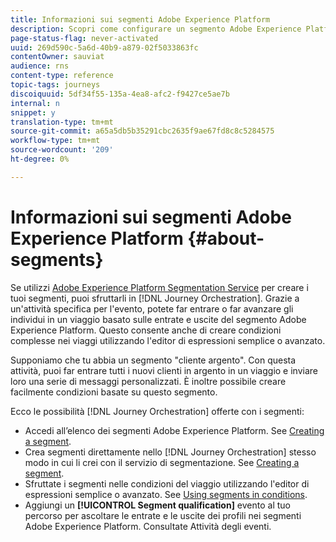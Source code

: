 ```yaml
---
title: Informazioni sui segmenti Adobe Experience Platform
description: Scopri come configurare un segmento Adobe Experience Platform
page-status-flag: never-activated
uuid: 269d590c-5a6d-40b9-a879-02f5033863fc
contentOwner: sauviat
audience: rns
content-type: reference
topic-tags: journeys
discoiquuid: 5df34f55-135a-4ea8-afc2-f9427ce5ae7b
internal: n
snippet: y
translation-type: tm+mt
source-git-commit: a65a5db5b35291cbc2635f9ae67fd8c8c5284575
workflow-type: tm+mt
source-wordcount: '209'
ht-degree: 0%

---
```



# Informazioni sui segmenti Adobe Experience Platform {#about-segments}

Se utilizzi [Adobe Experience Platform Segmentation Service](https://docs.adobe.com/content/help/en/experience-platform/segmentation/home.html) per creare i tuoi segmenti, puoi sfruttarli in [!DNL Journey Orchestration]. Grazie a un&#39;attività specifica per l&#39;evento, potete far entrare o far avanzare gli individui in un viaggio basato sulle entrate e uscite del segmento Adobe Experience Platform. Questo consente anche di creare condizioni complesse nei viaggi utilizzando l&#39;editor di espressioni semplice o avanzato.

Supponiamo che tu abbia un segmento &quot;cliente argento&quot;. Con questa attività, puoi far entrare tutti i nuovi clienti in argento in un viaggio e inviare loro una serie di messaggi personalizzati. È inoltre possibile creare facilmente condizioni basate su questo segmento.

Ecco le possibilità [!DNL Journey Orchestration] offerte con i segmenti:

* Accedi all’elenco dei segmenti Adobe Experience Platform. See [Creating a segment](../segment/creating-a-segment.md).
* Crea segmenti direttamente nello [!DNL Journey Orchestration] stesso modo in cui li crei con il servizio di segmentazione. See [Creating a segment](../segment/creating-a-segment.md).
* Sfruttate i segmenti nelle condizioni del viaggio utilizzando l&#39;editor di espressioni semplice o avanzato. See [Using segments in conditions](../segment/using-a-segment.md).
* Aggiungi un **[!UICONTROL Segment qualification]** evento al tuo percorso per ascoltare le entrate e le uscite dei profili nei segmenti Adobe Experience Platform. Consultate Attività [](../building-journeys/segment-qualification-events.md)degli eventi.
